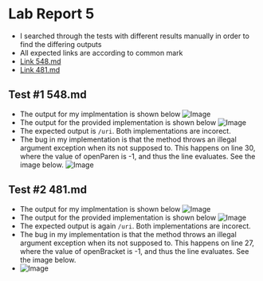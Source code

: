# Lab Report 5
* I searched through the tests with different results manually in order to find the differing outputs
* All expected links are according to common mark
* [Link 548.md](https://github.com/nidhidhamnani/markdown-parser/blob/main/test-files/548.md)
* [Link 481.md](https://github.com/nidhidhamnani/markdown-parser/blob/main/test-files/481.md)

## Test #1 548.md
* The output for my implmentation is shown below
![Image](https://www.linkpicture.com/q/Screen-Shot-2022-05-31-at-11.25.43-PM.png)
* The output for the provided implementation is shown below
![Image](https://www.linkpicture.com/q/Screen-Shot-2022-05-31-at-11.25.58-PM.png)
* The expected output is `/uri`. Both implementations are incorect.
* The bug in my implementation is that the method throws an illegal argument exception when its not supposed to. This happens on line 30, where the value of openParen is -1, and thus the line evaluates. See the image below.
![Image](https://www.linkpicture.com/q/Screen-Shot-2022-05-31-at-11.44.48-PM_1.png)

## Test #2 481.md
* The output for my implmentation is shown below
![Image](https://www.linkpicture.com/q/Screen-Shot-2022-05-31-at-11.24.08-PM.png)
* The output for the provided implementation is shown below
![Image](https://www.linkpicture.com/q/Screen-Shot-2022-05-31-at-11.24.29-PM.png)
* The expected output is again `/uri`. Both implementations are incorect.
* The bug in my implementation is that the method throws an illegal argument exception when its not supposed to. This happens on line 27, where the value of openBracket is -1, and thus the line evaluates. See the image below.
* ![Image](https://www.linkpicture.com/q/Screen-Shot-2022-05-31-at-11.35.11-PM_1.png)
